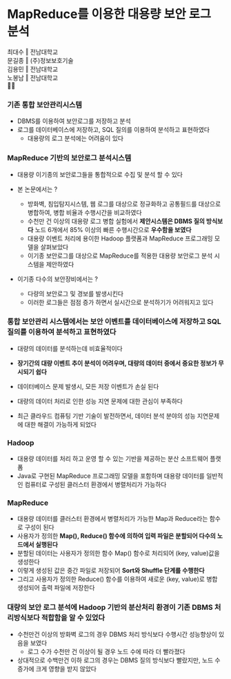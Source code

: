 # MapReduce를 이용한 대용량 보안 로그 분석  
  
최대수 ‖ 전남대학교   
문길종 ‖ (주)정보보호기술  
김용민 ‖ 전남대학교   
노봉남 ‖ 전남대학교   
💼📜  
  
### 기존 통합 보안관리시스템
  - DBMS를 이용하여 보안로그를 저장하고 분석   
  - 로그를 데이터베이스에 저장하고, SQL 질의를 이용하여 분석하고 표현하였다   
    - 대용량의 로그 분석에는 어려움이 있다   
### MapReduce 기반의 보안로그 분석시스템
  - 대용량 이기종의 보안로그들을 통합적으로 수집 및 분석 할 수 있다   
  
- 본 논문에서는 ? 
  - 방화벽, 침입탐지시스템, 웹 로그를 대상으로 정규화하고 공통필드를 대상으로 병합하여, 병합 비율과 수행시간을 비교하였다   
  - 수천만 건 이상의 대용량 로그 병합 실험에서 __제안시스템은 DBMS 질의 방식보다__ 노드 6개에서 85% 이상의 빠른 수행시간으로 __우수함을 보였다__     
  - 대용량 이벤트 처리에 용이한 Hadoop 플랫폼과 MapReduce 프로그래밍 모델을 살펴보았다    
  - 이기종 보안로그를 대상으로 MapReduce를 적용한 대용량 보안로그 분석 시스템을 제안하였다   
  
- 이기종 다수의 보안장비에서는 ?  
  - 다량의 보안로그 및 경보를 발생시킨다   
  - 이러한 로그들은 점점 증가 하면서 실시간으로 분석하기가 어려워지고 있다   

### 통합 보안관리 시스템에서는 보안 이벤트를 데이터베이스에 저장하고 SQL 질의를 이용하여 분석하고 표현하였다  
  - 대량의 데이터를 분석하는데 비효율적이다  
  - __장기간의 대량 이벤트 추이 분석이 어려우며, 대량의 데이터 중에서 중요한 정보가 무시되기 쉽다__  
  - 데이터베이스 문제 발생시, 모든 저장 이벤트가 손실 된다  
  - 대량의 데이터 처리로 인한 성능 지연 문제에 대한 관심이 부족하다   

- 최근 클라우드 컴퓨팅 기반 기술이 발전하면서, 데이터 분석 분야의 성능 지연문제에 대한 해결이 가능하게 되었다   
### Hadoop
  - 대용량 데이터를 처리 하고 운영 할 수 있는 기반을 제공하는 분산 소프트웨어 플랫폼      
  - Java로 구현된 MapReduce 프로그래밍 모델을 포함하며 대용량 데이터를 일반적인 컴퓨터로 구성된 클러스터 환경에서 병렬처리가 가능하다   

### MapReduce  
  - 대용량 데이터를 클러스터 환경에서 병렬처리가 가능한 Map과 Reduce라는 함수로 구성이 된다    
  - 사용자가 정의한 __Map(), Reduce() 함수에 의하여 입력 파일은 분할되어 다수의 노드에서 실행된다__  
  - 분할된 데이터는 사용자가 정의한 함수 Map() 함수로 처리되어 (key, value)값을 생성한다   
  - 이렇게 생성된 값은 중간 파일로 저장되어 __Sort와 Shuffle 단계를 수행한다__   
  - 그리고 사용자가 정의한 Reduce() 함수를 이용하여 새로운 (key, value)로 병합 생성되어 출력 파일에 저장한다   
  
### 대량의 보안 로그 분석에 Hadoop 기반의 분산처리 환경이 기존 DBMS 처리방식보다 적합함을 알 수 있었다   
- 수천만건 이상의 방화벽 로그의 경우 DBMS 처리 방식보다 수행시간 성능향상이 있음을 보였다  
  - 로그 수가 수천만 건 이상이 될 경우 노드 수에 따라 더 빨라졌다  
- 상대적으로 수백만건 이하 로그의 경우는 DBMS 질의 방식보다 빨랐지만, 노드 수 증가에 크게 영향을 받지 않았다   


  

 

 

 

 

 

 

 
